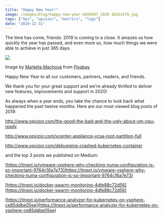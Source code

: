 ```yaml
---
title: "Happy New Year!"
image: /images/blog/happy-new-year-4656597_1920-1024x579.jpg
tags: ["Ops", "opvizor", "metrics", "logs"]
date: "2019-12-31"
---
```


The time has come, friends: 2019 is coming to a close. It amazes us how quickly the year has passed, and even more so, how much things we were able to achieve in just 365 days.

![](/images/blog/happy-new-year-4656597_1920-1024x579.jpg)

Image by [Markéta Machová](https://pixabay.com/users/MAKY_OREL-436253/?utm_source=link-attribution&utm_medium=referral&utm_campaign=image&utm_content=4656597) from [Pixabay](https://pixabay.com/?utm_source=link-attribution&utm_medium=referral&utm_campaign=image&utm_content=4656597)

Happy New Year to all our customers, partners, readers, and friends.

We thank you for your great support and we're already thrilled to deliver new features, improvements and support in 2020!

As always when a year ends, you take the chance to look back what happened the past twelve months. Here are our most viewed blog posts of 2019:

http://www.opvizor.com/the-good-the-bad-and-the-ugly-about-vm-cpu-ready

http://www.opvizor.com/vcenter-appliance-vcsa-root-partition-full

http://www.opvizor.com/debugging-crashed-kubernetes-container

and the top 3 posts we published on Medium:

[https://itnext.io/vmware-vsphere-why-checking-numa-configuration-is-so-important-9764c16a7e73](https://itnext.io/vmware-vsphere-why-checking-numa-configuration-is-so-important-9764c16a7e73)

[https://itnext.io/docker-swarm-monitoring-4dfe88c72d56](https://itnext.io/docker-swarm-monitoring-4dfe88c72d56)

[https://itnext.io/performance-analyzer-for-kubernetes-on-vsphere-ce85ddbe05ee](https://itnext.io/performance-analyzer-for-kubernetes-on-vsphere-ce85ddbe05ee)
